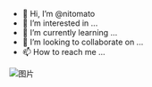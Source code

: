 - 👋 Hi, I’m @nitomato
- 👀 I’m interested in ...
- 🌱 I’m currently learning ...
- 💞️ I’m looking to collaborate on ...
- 📫 How to reach me ...

<!---
nitomato/nitomato is a ✨ special ✨ repository because its `README.md` (this file) appears on your GitHub profile.
You can click the Preview link to take a look at your changes.
--->
![图片]([https://github.com/nitomato/nitomato/assets/154231492/5ef237f3-f872-48b7-a633-fcae6576c3aa](https://ci3.googleusercontent.com/meips/ADKq_Nah4sNhNQRQjub78WKhLJjDsax60zfqm40yhYAIlIOyr9HPyGEUKuTNaFwmt9lcsb0L-HOv5fawUozXRWy1tampcqlyH8CaldPOlAmbbKP0X0suJvhNG9yW953eWjrDbA=s0-d-e1-ft#https://github.githubassets.com/assets/mona-launch-rocket-244c5b8c577b.png)https://ci3.googleusercontent.com/meips/ADKq_Nah4sNhNQRQjub78WKhLJjDsax60zfqm40yhYAIlIOyr9HPyGEUKuTNaFwmt9lcsb0L-HOv5fawUozXRWy1tampcqlyH8CaldPOlAmbbKP0X0suJvhNG9yW953eWjrDbA=s0-d-e1-ft#https://github.githubassets.com/assets/mona-launch-rocket-244c5b8c577b.png)
